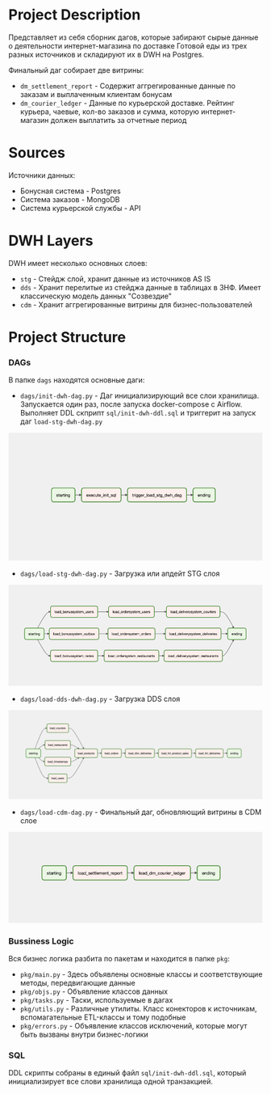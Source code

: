 # Project Description
Представляет из себя сборник дагов, которые забирают сырые данные о деятельности интернет-магазина по доставке Готовой еды из трех разных источников и складируют их в DWH на Postgres.

Финальный даг собирает две витрины:
- `dm_settlement_report` - Содержит аггрегированные данные по заказам и выплаченным клиентам бонусам
- `dm_courier_ledger` - Данные по курьерской доставке. Рейтинг курьера, чаевые, кол-во заказов и сумма, которую интернет-магазин должен выплатить за отчетные период

# Sources
Источники данных:
- Бонусная система - Postgres
- Система заказов - MongoDB
- Система курьерской службы - API 

# DWH Layers
DWH имеет несколько основных слоев:
- `stg` - Стейдж слой, хранит данные из источников AS IS
- `dds` - Хранит перелитые из стейджа данные в таблицах в 3НФ. Имеет классическую модель данных "Созвездие"
- `cdm` - Хранит аггрегированные витрины для бизнес-пользователей

# Project Structure
### DAGs
В папке `dags` находятся основные даги:
- `dags/init-dwh-dag.py` - Даг инициализирующий все слои хранилища. Запускается один раз, после запуска docker-compose с Airflow. Выполняет DDL скприпт `sql/init-dwh-ddl.sql` и триггерит на запуск даг `load-stg-dwh-dag.py`

![init-dwh-dag](https://github.com/Leonidee/three-source-dwh/blob/master/addons/init-dwh-dag.png?raw=true)

- `dags/load-stg-dwh-dag.py`  - Загрузка или апдейт STG слоя

![load-stg-dwh-dag](https://github.com/Leonidee/three-source-dwh/blob/master/addons/load-stg-dwh-dag.png?raw=true)

- `dags/load-dds-dwh-dag.py` - Загрузка DDS слоя

![load-dds-dwh-dag](https://github.com/Leonidee/three-source-dwh/blob/master/addons/load-dds-dwh-dag.png?raw=true)

- `dags/load-cdm-dag.py` - Финальный даг, обновляющий витрины в CDM слое

![load-cdm-dag](https://github.com/Leonidee/three-source-dwh/blob/master/addons/load-cdm-dag.png?raw=true)

### Bussiness Logic
Вся бизнес логика разбита по пакетам и находится в папке `pkg`:

- `pkg/main.py` - Здесь объявлены основные классы и соответствующие методы, передвигающие данные
- `pkg/objs.py` - Объявление классов данных
- `pkg/tasks.py` - Таски, используемые в дагах
- `pkg/utils.py` - Различные утилиты. Класс конекторов к источникам, вспомагательные ETL-классы и тому подобные
- `pkg/errors.py` - Объявление классов исключений, которые могут быть вызваны внутри бизнес-логики

### SQL
DDL скрипты собраны в единый файл `sql/init-dwh-ddl.sql`, который инициализирует все слови хранилища одной транзакцией.
